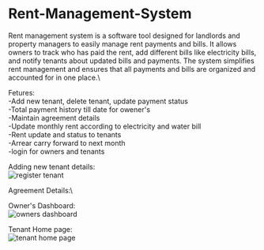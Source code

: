 # Rent-Management-System

Rent management system is a software tool designed for landlords and property managers to easily manage rent payments and bills. It allows owners to track who has paid the rent, add different bills like electricity bills, and notify tenants about updated bills and payments. The system simplifies rent management and ensures that all payments and bills are organized and accounted for in one place.\

Fetures:\
-Add new tenant, delete tenant, update payment status\
-Total payment history till date for owener's\
-Maintain agreement details\
-Update monthly rent according to electricity and water bill\
-Rent update and status to tenants\
-Arrear carry forward to next month\
-login for owners and tenants

Adding new tenant details:\
![register tenant](https://user-images.githubusercontent.com/90144181/236865576-6b8ac9e2-b536-4c9e-94fe-96ddef56bb68.png)


Agreement Details:\


Owner's Dashboard:\
![owners dashboard](https://user-images.githubusercontent.com/90144181/236860117-24019824-4e8e-4250-8ed5-f0b5f92df793.png)

Tenant Home page:\
![tenant home page](https://user-images.githubusercontent.com/90144181/236865205-95c1b82d-1e5e-4185-85db-c33f649327cb.png)


